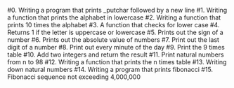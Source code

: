 #0. Writing a program that prints _putchar followed by a new line
#1. Writing a function that prints the alphabet in lowercase
#2. Writing a function that prints 10 times the alphabet
#3. A function that checks for lower case
#4. Returns 1 if the letter is uppercase or lowercase
#5. Prints out the sign of a number
#6. Prints out the absolute value of numbers
#7. Print out the last digit of a number
#8. Print out every minute of the day
#9. Print the 9 times table
#10. Add two integers and return the result
#11. Print natural numbers from n to 98
#12. Writing a function that prints the n times table
#13. Writing down natural numbers
#14. Writing a program that prints fibonacci
#15. Fibonacci sequence not exceeding 4,000,000